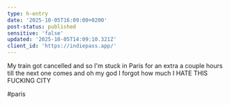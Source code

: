 ```yaml
---
type: h-entry
date: '2025-10-05T16:09:00+0200'
post-status: published
sensitive: 'false'
updated: '2025-10-05T14:09:10.321Z'
client_id: 'https://indiepass.app/'
---
```

My train got cancelled and so I'm stuck in Paris for an extra a couple hours till the next one comes and oh my god I forgot how much I HATE THIS FUCKING CITY

#paris
